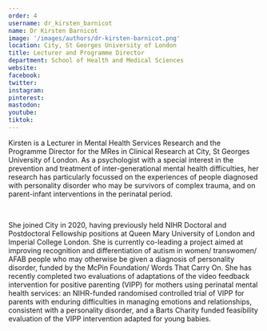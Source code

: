 ```yaml
---
order: 4
username: dr_kirsten_barnicot
name: Dr Kirsten Barnicot
image: '/images/authors/dr-kirsten-barnicot.png'
location: City, St Georges University of London
title: Lecturer and Programme Director
department: School of Health and Medical Sciences
website:
facebook:
twitter:
instagram: 
pinterest:
mastodon: 
youtube:
tiktok:
---
```


Kirsten is a Lecturer in Mental Health Services Research and the Programme Director for the MRes in Clinical Research at City, St Georges University of London. As a psychologist with a special interest in the prevention and treatment of inter-generational mental health difficulties, her research has particularly focussed on the experiences of people diagnosed with personality disorder who may be survivors of complex trauma, and on parent-infant interventions in the perinatal period. 

<br />

She joined City in 2020, having previously held NIHR Doctoral and Postdoctoral Fellowship positions at Queen Mary University of London and Imperial College London. She is currently co-leading a project aimed at improving recognition and differentiation of autism in women/ transwomen/ AFAB people who may otherwise be given a diagnosis of personality disorder, funded by the McPin Foundation/ Words That Carry On. She has recently completed two evaluations of adaptations of the video feedback intervention for positive parenting (VIPP) for mothers using perinatal mental health services: an NIHR-funded randomised controlled trial of VIPP for parents with enduring difficulties in managing emotions and relationships, consistent with a personality disorder, and a Barts Charity funded feasibility evaluation of the VIPP intervention adapted for young babies. 